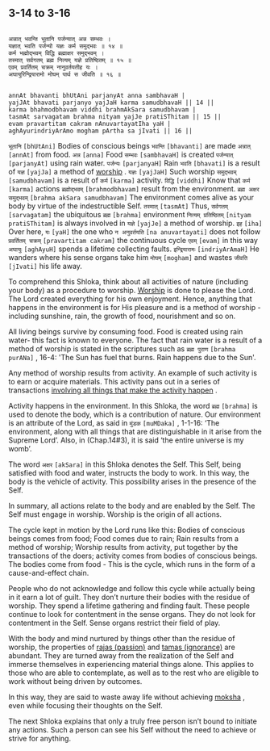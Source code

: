 ## 3-14 to 3-16


```shloka-sa

अन्नात् भवन्ति भूतानि पर्जन्यात् अन्न सम्भवः ।
यज्ञात् भवति पर्जन्यो यज्ञः कर्म समुद्भवः ॥ १४ ॥
कर्म भह्मोद्भवम् विद्धि ब्रह्माक्षर समुद्भवम् ।
तस्मात् सर्वगतम् ब्रह्म नित्यम् यज्ञे प्रतिष्ठितम् ॥ १५ ॥
एवम् प्रवर्तितम् चक्रम् नानुवर्तयतीह यः ।
अघायुरिन्द्रियारामो मोघम् पार्थ स जीवति ॥ १६ ॥

```
```shloka-sa-hk

annAt bhavanti bhUtAni parjanyAt anna sambhavaH |
yajJAt bhavati parjanyo yajJaH karma samudbhavaH || 14 ||
karma bhahmodbhavam viddhi brahmAkSara samudbhavam |
tasmAt sarvagatam brahma nityam yajJe pratiSThitam || 15 ||
evam pravartitam cakram nAnuvartayatIha yaH |
aghAyurindriyArAmo mogham pArtha sa jIvati || 16 ||

```
`भूतानि` `[bhUtAni]` Bodies of conscious beings `भवन्ति` `[bhavanti]` are made `अन्नात्` `[annAt]` from food. `अन्न` `[anna]` Food `सम्भवः` `[sambhavaH]` is created `पर्जन्यात्` `[parjanyAt]` using rain water. `पर्जन्यः` `[parjanyaH]` Rain `भवति` `[bhavati]` is a result of `यज्ञ` `[yajJa]` a method of 
[worship](yajna)
. `यज्ञः` `[yajJaH]` Such worship `समुद्भवम्` `[samudbhavam]` is a result of `कर्म` `[karma]` activity.
`विद्धि` `[viddhi]` Know that `कर्म` `[karma]` actions `ब्रह्मोद्भवम्` `[brahmodbhavam]` result from the environment. `ब्रह्म अक्षर समुद्भवम्` `[brahma akSara samudbhavam]` The environment comes alive as your body by virtue of the indestructible Self. `तस्मात्` `[tasmAt]` Thus, `सर्वगतम्` `[sarvagatam]` the ubiquitous `ब्रह्म` `[brahma]` environment `नित्यम् प्रतिष्ठितम्` `[nityam pratiSThitam]` is always involved in `यज्ञे` `[yajJe]` a method of worship.
`इह` `[iha]` Over here, `यः` `[yaH]` the one who `न अनुवर्तयति` `[na anuvartayati]` does not follow `प्रवर्तितम् चक्रम्` `[pravartitam cakram]` the continuous cycle `एवम्` `[evam]` in this way `अघायुः` `[aghAyuH]` spends a lifetime collecting faults. `इन्द्रियारामः` `[indriyArAmaH]` He wanders where his sense organs take him `मोघम्` `[mogham]` and wastes `जीवति` `[jIvati]` his life away.

To comprehend this Shloka, think about all activities of nature (including your body) as a procedure to worship. 
[Worship](yajna)
 is done to please the Lord. The Lord created everything for his own enjoyment. Hence, anything that happens in the environment is for His pleasure and is a method of worship - including sunshine, rain, the growth of food, nourishment and so on.

All living beings survive by consuming food. Food is created using rain water- this fact is known to everyone. The fact that rain water is a result of a method of worship is stated in the scriptures such as 
`ब्रह्म पुराण` `[brahma purANa]` , 16-4:
 'The Sun has fuel that burns. Rain happens due to the Sun'. 




Any method of worship results from activity. An example of such activity is to earn or acquire materials. This activity pans out in a series of transactions 
[involving all things that make the activity happen](actions_and_happenings)
.

Activity happens in the environment. In this Shloka, the word 
`ब्रह्म` `[brahma]`
 is used to denote the body, which is a contribution of nature. Our environment is an attribute of the Lord, as said in 
`मुंडक` `[muMDaka]` , 1-1-16:
 ‘The environment, along with all things that are distinguishable in it arise from the Supreme Lord’. Also, in (Chap.14#3), it is said ‘the entire universe is my womb’. 

The word 
`अक्षर` `[akSara]`
 in this Shloka denotes the Self. This Self, being satisfied with food and water, instructs the body to work. In this way, the body is the vehicle of activity. This possibility arises in the presence of the Self.

In summary, all actions relate to the body and are enabled by the Self. The Self must engage in worship. Worship is the origin of all actions. 

The cycle kept in motion by the Lord runs like this: Bodies of conscious beings comes from food; Food comes due to rain; Rain results from a method of worship; Worship results from activity, put together by the transactions of the doers; activity comes from bodies of conscious beings. The bodies come from food - This is the cycle, which runs in the form of a cause-and-effect chain.

People who do not acknowledge and follow this cycle while actually being in it earn a lot of guilt. They don’t nurture their bodies with the residue of worship. They spend a lifetime gathering and finding fault. These people continue to look for contentment in the sense organs. They do not look for contentment in the Self. Sense organs restrict their field of play. 

With the body and mind nurtured by things other than the residue of worship, the properties of 
[rajas (passion)](rajas)
 and 
[tamas (ignorance)](tamas)
 are abundant. They are turned away from the realization of the Self and immerse themselves in experiencing material things alone. This applies to those who are able to contemplate, as well as to the rest who are eligible to work without being driven by outcomes.

In this way, they are said to waste away life without achieving 
[moksha](Moksha)
, even while focusing their thoughts on the Self.

The next Shloka explains that only a truly free person isn’t bound to initiate any actions. Such a person can see his Self without the need to achieve or strive for anything.


